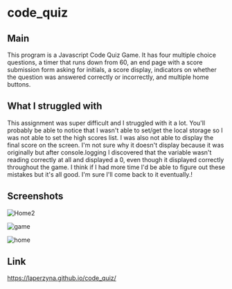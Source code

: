 # code_quiz
## Main 
This program is a Javascript Code Quiz Game. It has four multiple choice questions, a timer that runs down from 60, an end page with a score submission form asking for initials, a score display, indicators on whether the question was answered correctly or incorrectly, and multiple home buttons.

## What I struggled with
This assignment was super difficult and I struggled with it a lot. You'll probably be able to notice that I wasn't able to set/get the local storage so I was not able to set the high scores list. I was also not able to display the final score on the screen. I'm not sure why it doesn't display because it was originally but after console.logging I discovered that the variable wasn't reading correctly at all and displayed a 0, even though it displayed correctly throughout the game. I think if I had more time I'd be able to figure out these mistakes but it's all good. I'm sure I'll come back to it eventually.!

## Screenshots

![Home2](https://user-images.githubusercontent.com/90733086/172255889-fd7f789e-8b53-4c86-badc-0d3b8f7a2fd0.JPEG)

![game](https://user-images.githubusercontent.com/90733086/172255897-c3b62a16-6048-4db6-b55d-22c171ccbc4c.JPEG)

![home](https://user-images.githubusercontent.com/90733086/172255908-abc01af8-0ac6-46d9-af90-d27c86011465.JPEG)

## Link

https://laperzyna.github.io/code_quiz/
